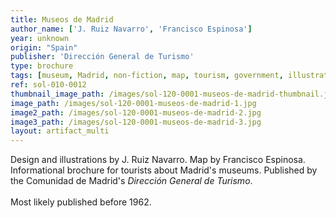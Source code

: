 ```yaml
---
title: Museos de Madrid
author_name: ['J. Ruiz Navarro', 'Francisco Espinosa']
year: unknown
origin: "Spain"
publisher: 'Dirección General de Turismo'
type: brochure
tags: [museum, Madrid, non-fiction, map, tourism, government, illustration, red, yellow]
ref: sol-010-0012
thumbnail_image_path: /images/sol-120-0001-museos-de-madrid-thumbnail.jpg
image_path: /images/sol-120-0001-museos-de-madrid-1.jpg
image2_path: /images/sol-120-0001-museos-de-madrid-2.jpg
image3_path: /images/sol-120-0001-museos-de-madrid-3.jpg
layout: artifact_multi
---
```


Design and illustrations by J. Ruiz Navarro. Map by Francisco Espinosa. Informational brochure for tourists about Madrid's museums. Published by the Comunidad de Madrid's _Dirección General de Turismo_. <br><br> Most likely published before 1962.
